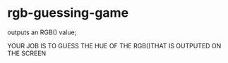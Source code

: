 # rgb-guessing-game
outputs an RGB() value;

YOUR JOB IS TO GUESS THE HUE OF THE RGB()THAT IS OUTPUTED ON THE SCREEN 
